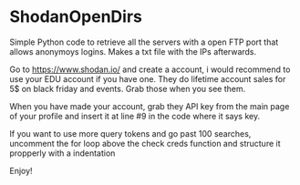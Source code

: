 # ShodanOpenDirs

Simple Python code to retrieve all the servers with a open FTP port that allows anonymoys logins. Makes a txt file with the IPs afterwards.

Go to https://www.shodan.io/ and create a account, i would recommend to use your EDU account if you have one. They do lifetime account sales for 5$ on black friday and events. Grab those when you see them.

When you have made your account, grab they API key from the main page of your profile and insert it at line #9 in the code where it says key. 

If you want to use more query tokens and go past 100 searches, uncomment the for loop above the check creds function and structure it propperly with a indentation


Enjoy!

